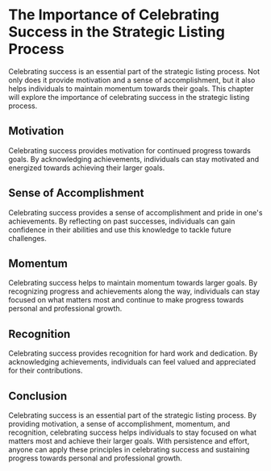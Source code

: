 The Importance of Celebrating Success in the Strategic Listing Process
==============================================================================================================================

Celebrating success is an essential part of the strategic listing process. Not only does it provide motivation and a sense of accomplishment, but it also helps individuals to maintain momentum towards their goals. This chapter will explore the importance of celebrating success in the strategic listing process.

Motivation
----------

Celebrating success provides motivation for continued progress towards goals. By acknowledging achievements, individuals can stay motivated and energized towards achieving their larger goals.

Sense of Accomplishment
-----------------------

Celebrating success provides a sense of accomplishment and pride in one's achievements. By reflecting on past successes, individuals can gain confidence in their abilities and use this knowledge to tackle future challenges.

Momentum
--------

Celebrating success helps to maintain momentum towards larger goals. By recognizing progress and achievements along the way, individuals can stay focused on what matters most and continue to make progress towards personal and professional growth.

Recognition
-----------

Celebrating success provides recognition for hard work and dedication. By acknowledging achievements, individuals can feel valued and appreciated for their contributions.

Conclusion
----------

Celebrating success is an essential part of the strategic listing process. By providing motivation, a sense of accomplishment, momentum, and recognition, celebrating success helps individuals to stay focused on what matters most and achieve their larger goals. With persistence and effort, anyone can apply these principles in celebrating success and sustaining progress towards personal and professional growth.
